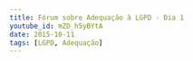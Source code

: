 ```yaml
---
title: Fórum sobre Adequação à LGPD - Dia 1
youtube_id: mZD_h5yBYtA
date: 2015-10-11
tags: [LGPD, Adequação]
---
```


